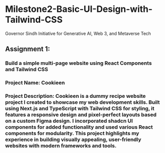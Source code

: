 # Milestone2-Basic-UI-Design-with-Tailwind-CSS  
Governor Sindh Initiative for Generative AI, Web 3, and Metaverse Tech

## Assignment 1:  
### Build a simple multi-page website using React Components and Tailwind CSS  

### Project Name: Cookieen  
### Project Description: Cookieen is a dummy recipe website project I created to showcase my web development skills. Built using Next.js and TypeScript with Tailwind CSS for styling, it features a responsive design and pixel-perfect layouts based on a custom Figma design. I incorporated shadcn UI components for added functionality and used various React components for modularity. This project highlights my experience in building visually appealing, user-friendly websites with modern frameworks and tools.

